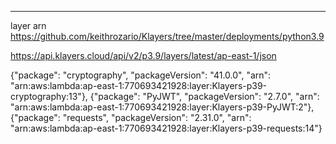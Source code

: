 ---
layer arn
https://github.com/keithrozario/Klayers/tree/master/deployments/python3.9

https://api.klayers.cloud/api/v2/p3.9/layers/latest/ap-east-1/json

{"package": "cryptography", "packageVersion": "41.0.0", "arn": "arn:aws:lambda:ap-east-1:770693421928:layer:Klayers-p39-cryptography:13"},
{"package": "PyJWT", "packageVersion": "2.7.0", "arn": "arn:aws:lambda:ap-east-1:770693421928:layer:Klayers-p39-PyJWT:2"},
{"package": "requests", "packageVersion": "2.31.0", "arn": "arn:aws:lambda:ap-east-1:770693421928:layer:Klayers-p39-requests:14"}
